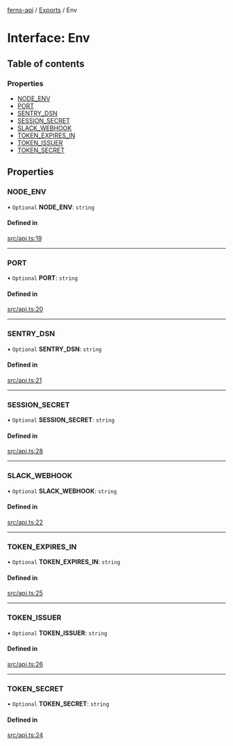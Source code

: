 [ferns-api](../README.md) / [Exports](../modules.md) / Env

# Interface: Env

## Table of contents

### Properties

- [NODE\_ENV](Env.md#node_env)
- [PORT](Env.md#port)
- [SENTRY\_DSN](Env.md#sentry_dsn)
- [SESSION\_SECRET](Env.md#session_secret)
- [SLACK\_WEBHOOK](Env.md#slack_webhook)
- [TOKEN\_EXPIRES\_IN](Env.md#token_expires_in)
- [TOKEN\_ISSUER](Env.md#token_issuer)
- [TOKEN\_SECRET](Env.md#token_secret)

## Properties

### NODE\_ENV

• `Optional` **NODE\_ENV**: `string`

#### Defined in

[src/api.ts:19](https://github.com/FlourishHealth/ferns-api/blob/5067458/src/api.ts#L19)

___

### PORT

• `Optional` **PORT**: `string`

#### Defined in

[src/api.ts:20](https://github.com/FlourishHealth/ferns-api/blob/5067458/src/api.ts#L20)

___

### SENTRY\_DSN

• `Optional` **SENTRY\_DSN**: `string`

#### Defined in

[src/api.ts:21](https://github.com/FlourishHealth/ferns-api/blob/5067458/src/api.ts#L21)

___

### SESSION\_SECRET

• `Optional` **SESSION\_SECRET**: `string`

#### Defined in

[src/api.ts:28](https://github.com/FlourishHealth/ferns-api/blob/5067458/src/api.ts#L28)

___

### SLACK\_WEBHOOK

• `Optional` **SLACK\_WEBHOOK**: `string`

#### Defined in

[src/api.ts:22](https://github.com/FlourishHealth/ferns-api/blob/5067458/src/api.ts#L22)

___

### TOKEN\_EXPIRES\_IN

• `Optional` **TOKEN\_EXPIRES\_IN**: `string`

#### Defined in

[src/api.ts:25](https://github.com/FlourishHealth/ferns-api/blob/5067458/src/api.ts#L25)

___

### TOKEN\_ISSUER

• `Optional` **TOKEN\_ISSUER**: `string`

#### Defined in

[src/api.ts:26](https://github.com/FlourishHealth/ferns-api/blob/5067458/src/api.ts#L26)

___

### TOKEN\_SECRET

• `Optional` **TOKEN\_SECRET**: `string`

#### Defined in

[src/api.ts:24](https://github.com/FlourishHealth/ferns-api/blob/5067458/src/api.ts#L24)
